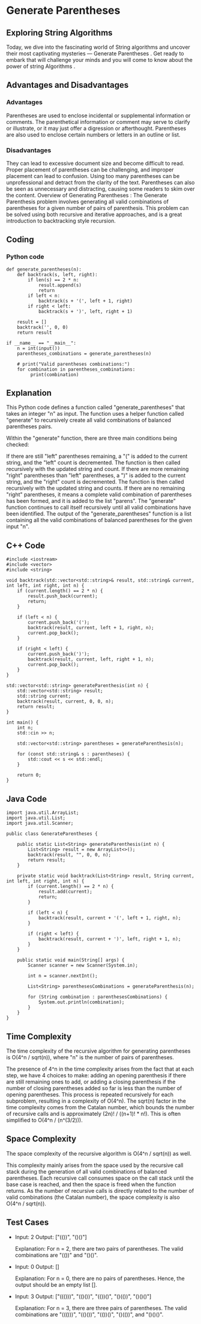 # Generate Parentheses
## Exploring String Algorithms
Today, we dive into the fascinating world of String algorithms and uncover their most captivating mysteries — Generate Parentheses . Get ready to embark that will challenge your minds and you will come to know about the power of string Algorithms .

## Advantages and Disadvantages
### Advantages
Parentheses are used to enclose incidental or supplemental information or comments.
The parenthetical information or comment may serve to clarify or illustrate, or it may just offer a digression or afterthought.
Parentheses are also used to enclose certain numbers or letters in an outline or list.
### Disadvantages
They can lead to excessive document size and become difficult to read.
Proper placement of parentheses can be challenging, and improper placement can lead to confusion.
Using too many parentheses can be unprofessional and detract from the clarity of the text.
Parentheses can also be seen as unnecessary and distracting, causing some readers to skim over the content.
Overview of Generating Parentheses :
The Generate Parenthesis problem involves generating all valid combinations of parentheses for a given number of pairs of parenthesis.
This problem can be solved using both recursive and iterative approaches, and is a great introduction to backtracking style recursion.
## Coding
### Python code
```
def generate_parentheses(n):
    def backtrack(s, left, right):
        if len(s) == 2 * n:
            result.append(s)
            return
        if left < n:
            backtrack(s + '(', left + 1, right)
        if right < left:
            backtrack(s + ')', left, right + 1)

    result = []
    backtrack('', 0, 0)
    return result

if __name__ == "__main__":
    n = int(input())
    parentheses_combinations = generate_parentheses(n)

    # print("Valid parentheses combinations:")
    for combination in parentheses_combinations:
         print(combination)
```
## Explanation 

This Python code defines a function called "generate_parentheses" that takes an integer "n" as input. The function uses a helper function called "generate" to recursively create all valid combinations of balanced parentheses pairs.

Within the "generate" function, there are three main conditions being checked:

If there are still "left" parentheses remaining, a "(" is added to the current string, and the "left" count is decremented. The function is then called recursively with the updated string and count.
If there are more remaining "right" parentheses than "left" parentheses, a ")" is added to the current string, and the "right" count is decremented. The function is then called recursively with the updated string and counts.
If there are no remaining "right" parentheses, it means a complete valid combination of parentheses has been formed, and it is added to the list "parens".
The "generate" function continues to call itself recursively until all valid combinations have been identified. The output of the "generate_parentheses" function is a list containing all the valid combinations of balanced parentheses for the given input "n".

## C++ Code
```
#include <iostream>
#include <vector>
#include <string>

void backtrack(std::vector<std::string>& result, std::string& current, int left, int right, int n) {
    if (current.length() == 2 * n) {
        result.push_back(current);
        return;
    }

    if (left < n) {
        current.push_back('(');
        backtrack(result, current, left + 1, right, n);
        current.pop_back();
    }

    if (right < left) {
        current.push_back(')');
        backtrack(result, current, left, right + 1, n);
        current.pop_back();
    }
}

std::vector<std::string> generateParenthesis(int n) {
    std::vector<std::string> result;
    std::string current;
    backtrack(result, current, 0, 0, n);
    return result;
}

int main() {
    int n;
    std::cin >> n;

    std::vector<std::string> parentheses = generateParenthesis(n);

    for (const std::string& s : parentheses) {
        std::cout << s << std::endl;
    }

    return 0;
}

```

## Java Code
```
import java.util.ArrayList;
import java.util.List;
import java.util.Scanner;

public class GenerateParentheses {

    public static List<String> generateParenthesis(int n) {
        List<String> result = new ArrayList<>();
        backtrack(result, "", 0, 0, n);
        return result;
    }

    private static void backtrack(List<String> result, String current, int left, int right, int n) {
        if (current.length() == 2 * n) {
            result.add(current);
            return;
        }

        if (left < n) {
            backtrack(result, current + '(', left + 1, right, n);
        }

        if (right < left) {
            backtrack(result, current + ')', left, right + 1, n);
        }
    }

    public static void main(String[] args) {
        Scanner scanner = new Scanner(System.in);

        int n = scanner.nextInt();

        List<String> parenthesesCombinations = generateParenthesis(n);

        for (String combination : parenthesesCombinations) {
            System.out.println(combination);
        }
    }
}
```

## Time Complexity 
The time complexity of the recursive algorithm for generating parentheses is O(4^n / sqrt(n)), where "n" is the number of pairs of parentheses.

The presence of 4^n in the time complexity arises from the fact that at each step, we have 4 choices to make: adding an opening parenthesis if there are still remaining ones to add, or adding a closing parenthesis if the number of closing parentheses added so far is less than the number of opening parentheses. This process is repeated recursively for each subproblem, resulting in a complexity of O(4^n).
The sqrt(n) factor in the time complexity comes from the Catalan number, which bounds the number of recursive calls and is approximately (2n)! / ((n+1)! * n!). This is often simplified to O(4^n / (n^(3/2))).

## Space Complexity 
The space complexity of the recursive algorithm is O(4^n / sqrt(n)) as well.

This complexity mainly arises from the space used by the recursive call stack during the generation of all valid combinations of balanced parentheses.
Each recursive call consumes space on the call stack until the base case is reached, and then the space is freed when the function returns. As the number of recursive calls is directly related to the number of valid combinations (the Catalan number), the space complexity is also O(4^n / sqrt(n)).

## Test Cases

- Input: 2
  Output: 
  ["(())", "()()"]
  
  Explanation:
  For n = 2, there are two pairs of parentheses. The valid combinations are "(())" and "()()".

- Input: 0
  Output: 
  []
  
  Explanation:
  For n = 0, there are no pairs of parentheses. Hence, the output should be an empty list [].

- Input: 3
  Output: 
  ["((()))", "(()())", "(())()", "()(())", "()()()"]
  
  Explanation:
  For n = 3, there are three pairs of parentheses. The valid combinations are "((()))", "(()())", "(())()", "()(())", and "()()()".
